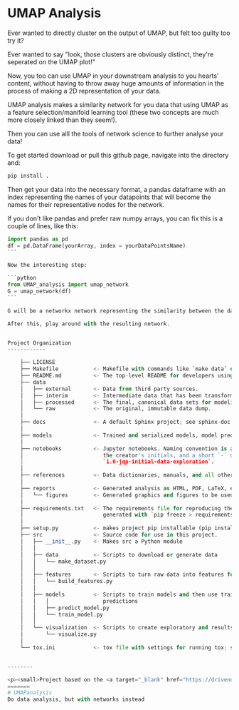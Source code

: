 
UMAP Analysis
==============================

Ever wanted to directly cluster on the output of UMAP, but felt too guilty too try it?

Ever wanted to say "look, those clusters are obviously distinct, they're seperated on the UMAP plot!"

Now, you too can use UMAP in your downstream analysis to you hearts' content, without having to throw away huge amounts of information in the process of making a 2D representation of your data.

UMAP analysis makes a similarity network for you data that using UMAP as a feature selection/manifold learning tool (these two concepts are much more closely linked than they seem!).

Then you can use alll the tools of network science to further analyse your data!

To get started download or pull this github page, navigate into the directory and:
```bash
pip install .
```

Then get your data into the necessary format, a pandas dataframe with an index representing the names of your datapoints that will become the names for their representative nodes for the network.

If you don't like pandas and prefer raw numpy arrays, you can fix this is a couple of lines, like this:

````python
import pandas as pd
df = pd.DataFrame(yourArray, index = yourDataPointsName)
```

Now the interesting step:

```python
from UMAP_analysis import umap_network
G = umap_network(df)
```

G will be a networkx network representing the similarity between the datapoints.This step might take a minute or so. My dataframe with 10,000 rows and 20 columns takes a couple of minutes.

After this, play around with the resulting network.


Project Organization
------------

    ├── LICENSE
    ├── Makefile           <- Makefile with commands like `make data` or `make train`
    ├── README.md          <- The top-level README for developers using this project.
    ├── data
    │   ├── external       <- Data from third party sources.
    │   ├── interim        <- Intermediate data that has been transformed.
    │   ├── processed      <- The final, canonical data sets for modeling.
    │   └── raw            <- The original, immutable data dump.
    │
    ├── docs               <- A default Sphinx project; see sphinx-doc.org for details
    │
    ├── models             <- Trained and serialized models, model predictions, or model summaries
    │
    ├── notebooks          <- Jupyter notebooks. Naming convention is a number (for ordering),
    │                         the creator's initials, and a short `-` delimited description, e.g.
    │                         `1.0-jqp-initial-data-exploration`.
    │
    ├── references         <- Data dictionaries, manuals, and all other explanatory materials.
    │
    ├── reports            <- Generated analysis as HTML, PDF, LaTeX, etc.
    │   └── figures        <- Generated graphics and figures to be used in reporting
    │
    ├── requirements.txt   <- The requirements file for reproducing the analysis environment, e.g.
    │                         generated with `pip freeze > requirements.txt`
    │
    ├── setup.py           <- makes project pip installable (pip install -e .) so src can be imported
    ├── src                <- Source code for use in this project.
    │   ├── __init__.py    <- Makes src a Python module
    │   │
    │   ├── data           <- Scripts to download or generate data
    │   │   └── make_dataset.py
    │   │
    │   ├── features       <- Scripts to turn raw data into features for modeling
    │   │   └── build_features.py
    │   │
    │   ├── models         <- Scripts to train models and then use trained models to make
    │   │   │                 predictions
    │   │   ├── predict_model.py
    │   │   └── train_model.py
    │   │
    │   └── visualization  <- Scripts to create exploratory and results oriented visualizations
    │       └── visualize.py
    │
    └── tox.ini            <- tox file with settings for running tox; see tox.readthedocs.io


--------

<p><small>Project based on the <a target="_blank" href="https://drivendata.github.io/cookiecutter-data-science/">cookiecutter data science project template</a>. #cookiecutterdatascience</small></p>
=======
# UMAPanalysis
Do data analysis, but with networks instead

